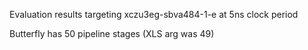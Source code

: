 Evaluation results targeting xczu3eg-sbva484-1-e at 5ns clock period

Butterfly has 50 pipeline stages (XLS arg was 49)